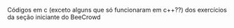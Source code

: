Códigos em c (exceto alguns que só funcionaram em c++??) dos exercícios da seção iniciante do BeeCrowd
